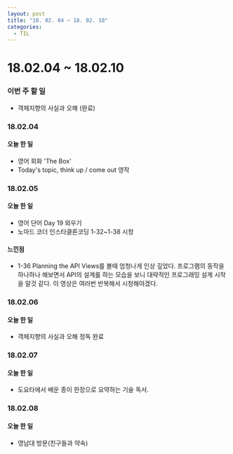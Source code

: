 ```yaml
---
layout: post
title: "18. 02. 04 ~ 18. 02. 10"
categories:
  - TIL
---
```


# 18.02.04 ~ 18.02.10

### 이번 주 할 일
- 객체지향의 사실과 오해 (완료)

### 18.02.04
#### 오늘 한 일
- 영어 회화 'The Box'
- Today's topic, think up / come out 영작

### 18.02.05
#### 오늘 한 일
- 영어 단어 Day 19 외우기
- 노마드 코더 인스타클론코딩 1-32~1-38 시청

#### 느낀점
- 1-36 Planning the API Views를 볼때 엄청나게 인상 깊었다. 프로그램의 동작을 하나하나 해보면서 API의 설계를 하는 모습을 보니 대략적인 프로그래밍 설계 시작을 알것 같다. 이 영상은 여러번 반복해서 시청해야겠다.


### 18.02.06
#### 오늘 한 일
- 객체지향의 사실과 오해 정독 완료

### 18.02.07
#### 오늘 한 일
- 도요타에서 배운 종이 한장으로 요약하는 기술 독서.

### 18.02.08
#### 오늘 한 일
- 영남대 방문(친구들과 약속)
